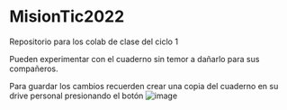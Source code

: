 # MisionTic2022
Repositorio para los colab de clase del ciclo 1

Pueden experimentar con el cuaderno sin temor a dañarlo para sus compañeros.

Para guardar los cambios recuerden crear una copia del cuaderno en su drive personal presionando el botón
![image](https://user-images.githubusercontent.com/104547693/165679098-23c5fc01-81ce-4e0e-96a0-69d4cb73bded.png)
